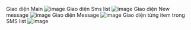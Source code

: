 Giao diện Main 
![image](https://github.com/user-attachments/assets/7fd64a94-32b3-401e-b403-490ce80c5d1a)
Giao diện Sms list
![image](https://github.com/user-attachments/assets/3428e34b-276b-4567-aa5d-0b052ca13618)
Giao diện New message
![image](https://github.com/user-attachments/assets/2153e853-4f25-4be2-89e5-14d8cda080c2)
Giao diện Message 
![image](https://github.com/user-attachments/assets/c259ff1f-c183-436d-9d95-e6d4968d1690)
Giao diện từng item trong SMS list
![image](https://github.com/user-attachments/assets/4ab80960-714e-4a17-a096-f1d5a5798975)
